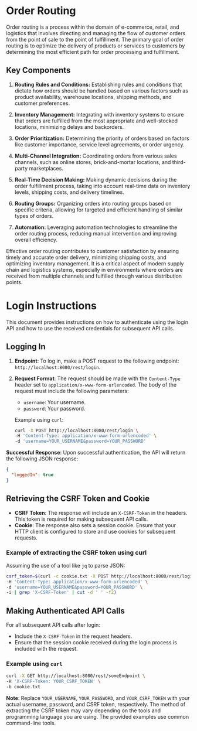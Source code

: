 # Order Routing

Order routing is a process within the domain of e-commerce, retail, and logistics that involves directing and managing the flow of customer orders from the point of sale to the point of fulfillment. The primary goal of order routing is to optimize the delivery of products or services to customers by determining the most efficient path for order processing and fulfillment.

## Key Components

1. **Routing Rules and Conditions:** Establishing rules and conditions that dictate how orders should be handled based on various factors such as product availability, warehouse locations, shipping methods, and customer preferences.

2. **Inventory Management:** Integrating with inventory systems to ensure that orders are fulfilled from the most appropriate and well-stocked locations, minimizing delays and backorders.

3. **Order Prioritization:** Determining the priority of orders based on factors like customer importance, service level agreements, or order urgency.

4. **Multi-Channel Integration:** Coordinating orders from various sales channels, such as online stores, brick-and-mortar locations, and third-party marketplaces.

5. **Real-Time Decision Making:** Making dynamic decisions during the order fulfillment process, taking into account real-time data on inventory levels, shipping costs, and delivery timelines.

6. **Routing Groups:** Organizing orders into routing groups based on specific criteria, allowing for targeted and efficient handling of similar types of orders.

7. **Automation:** Leveraging automation technologies to streamline the order routing process, reducing manual intervention and improving overall efficiency.

Effective order routing contributes to customer satisfaction by ensuring timely and accurate order delivery, minimizing shipping costs, and optimizing inventory management. It is a critical aspect of modern supply chain and logistics systems, especially in environments where orders are received from multiple channels and fulfilled through various distribution points.


# Login Instructions

This document provides instructions on how to authenticate using the login API and how to use the received credentials for subsequent API calls.

## Logging In

1. **Endpoint**: To log in, make a POST request to the following endpoint: `http://localhost:8080/rest/login`.

2. **Request Format**: The request should be made with the `Content-Type` header set to `application/x-www-form-urlencoded`. The body of the request must include the following parameters:
    - `username`: Your username.
    - `password`: Your password.

   Example using `curl`:
   ```bash
   curl -X POST http://localhost:8080/rest/login \
   -H 'Content-Type: application/x-www-form-urlencoded' \
   -d 'username=YOUR_USERNAME&password=YOUR_PASSWORD'

**Successful Response**: Upon successful authentication, the API will return the following JSON response:

```json
{
  "loggedIn": true
}
```
## Retrieving the CSRF Token and Cookie

- **CSRF Token**: The response will include an `X-CSRF-Token` in the headers. This token is required for making subsequent API calls.
- **Cookie**: The response also sets a session cookie. Ensure that your HTTP client is configured to store and use cookies for subsequent requests.

### Example of extracting the CSRF token using curl

Assuming the use of a tool like `jq` to parse JSON:

```bash
csrf_token=$(curl -c cookie.txt -X POST http://localhost:8080/rest/login \
-H 'Content-Type: application/x-www-form-urlencoded' \
-d 'username=YOUR_USERNAME&password=YOUR_PASSWORD' \
-i | grep 'X-CSRF-Token' | cut -d ' ' -f2)
```

## Making Authenticated API Calls

For all subsequent API calls after login:
- Include the `X-CSRF-Token` in the request headers.
- Ensure that the session cookie received during the login process is included with the request.

### Example using `curl`

```bash
curl -X GET http://localhost:8080/rest/someEndpoint \
-H 'X-CSRF-Token: YOUR_CSRF_TOKEN' \
-b cookie.txt
```
**Note**: Replace `YOUR_USERNAME`, `YOUR_PASSWORD`, and `YOUR_CSRF_TOKEN` with your actual username, password, and CSRF token, respectively. The method of extracting the CSRF token may vary depending on the tools and programming language you are using. The provided examples use common command-line tools.
